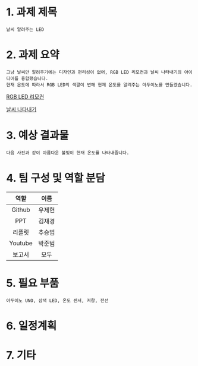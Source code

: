 # 1. 과제 제목
```
날씨 알려주는 LED
```
# 2. 과제 요약
```
그냥 날씨만 알려주기에는 디자인과 편리성이 없어, RGB LED 리모컨과 날씨 나타내기의 아이디어를 융합했습니다.
현재 온도에 따라서 RGB LED의 색깔이 변해 현재 온도를 알려주는 아두이노를 만들겠습니다.
```
 [RGB LED 리모컨](https://github.com/wjh2335/2019-Creative-engineering/blob/master/%5B%EA%B0%9C%EC%9D%B8%EA%B3%BC%EC%A0%9C-4%5D/%EA%B8%B0%ED%9A%8D%ED%95%98%EA%B8%B0.md)
 
 [날씨 나타내기](https://github.com/kimjaegyeong/ADUINO_ANU/blob/master/FREE_WORK.md)
 
 # 3. 예상 결과물
 ```
 다음 사진과 같이 아름다운 불빛이 현재 온도를 나타내줍니다.
 ```
 # 4. 팀 구성 및 역할 분담
|역할|이름|
|:-:|:-:|
|Github|우제현|
|PPT|김재경|
|리플릿|추승범|
|Youtube|박준범|
|보고서|모두|
 # 5. 필요 부품
 ```
 아두이노 UNO, 삼색 LED, 온도 센서, 저항, 전선
 ```
 # 6. 일정계획
 # 7. 기타
